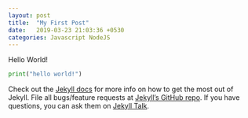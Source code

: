 ```yaml
---
layout: post
title:  "My First Post"
date:   2019-03-23 21:03:36 +0530
categories: Javascript NodeJS
---
```


Hello World!

```python
print("hello world!")
```

Check out the [Jekyll docs][jekyll-docs] for more info on how to get the most out of Jekyll. File all bugs/feature requests at [Jekyll’s GitHub repo][jekyll-gh]. If you have questions, you can ask them on [Jekyll Talk][jekyll-talk].

[jekyll-docs]: https://jekyllrb.com/docs/home
[jekyll-gh]:   https://github.com/jekyll/jekyll
[jekyll-talk]: https://talk.jekyllrb.com/
